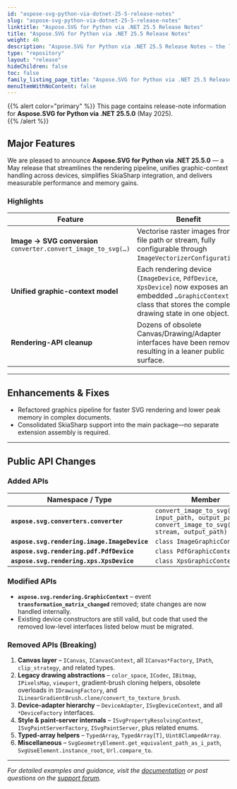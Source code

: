 ```yaml
---
id: "aspose-svg-python-via-dotnet-25-5-release-notes"
slug: "aspose-svg-python-via-dotnet-25-5-release-notes"
linktitle: "Aspose.SVG for Python via .NET 25.5 Release Notes"
title: "Aspose.SVG for Python via .NET 25.5 Release Notes"
weight: 46
description: "Aspose.SVG for Python via .NET 25.5 Release Notes – the latest updates and fixes."
type: "repository"
layout: "release"
hideChildren: false
toc: false
family_listing_page_title: "Aspose.SVG for Python via .NET 25.5 Release Notes"
menuItemWithNoContent: false
---
```

{{% alert color="primary" %}}
This page contains release-note information for **Aspose.SVG for Python via .NET 25.5.0** (May 2025).  
{{% /alert %}}

## **Major Features**

We are pleased to announce **Aspose.SVG for Python via .NET 25.5.0** — a May release that streamlines the rendering pipeline, unifies graphic-context handling across devices, simplifies SkiaSharp integration, and delivers measurable performance and memory gains.

### Highlights

| Feature | Benefit |
|---------|---------|
| **Image → SVG conversion** <br>`converter.convert_image_to_svg(…)` | Vectorise raster images from a file path or stream, fully configurable through `ImageVectorizerConfiguration`. |
| **Unified graphic-context model** | Each rendering device (`ImageDevice`, `PdfDevice`, `XpsDevice`) now exposes an embedded `…GraphicContext` class that stores the complete drawing state in one object. |
| **Rendering-API cleanup** | Dozens of obsolete Canvas/Drawing/Adapter interfaces have been removed, resulting in a leaner public surface. |

---

## **Enhancements & Fixes**

* Refactored graphics pipeline for faster SVG rendering and lower peak memory in complex documents.  
* Consolidated SkiaSharp support into the main package—no separate extension assembly is required.

---

## **Public API Changes**

### **Added APIs**

| Namespace / Type | Member |
|------------------|--------|
| **`aspose.svg.converters.converter`** | `convert_image_to_svg(config, input_path, output_path)`<br>`convert_image_to_svg(config, stream, output_path)` |
| **`aspose.svg.rendering.image.ImageDevice`** | `class ImageGraphicContext` |
| **`aspose.svg.rendering.pdf.PdfDevice`** | `class PdfGraphicContext` |
| **`aspose.svg.rendering.xps.XpsDevice`** | `class XpsGraphicContext` |

### **Modified APIs**

* **`aspose.svg.rendering.GraphicContext`** – event **`transformation_matrix_changed`** removed; state changes are now handled internally.  
* Existing device constructors are still valid, but code that used the removed low-level interfaces listed below must be migrated.

### **Removed APIs (Breaking)**

1. **Canvas layer** – `ICanvas`, `ICanvasContext`, all `ICanvas*Factory`, `IPath`, `clip_strategy`, and related types.  
2. **Legacy drawing abstractions** – `color_space`, `ICodec`, `IBitmap`, `IPixelsMap`, `viewport`, gradient-brush cloning helpers, obsolete overloads in `IDrawingFactory`, and `ILinearGradientBrush.clone/convert_to_texture_brush`.  
3. **Device-adapter hierarchy** – `DeviceAdapter`, `ISvgDeviceContext`, and all `*DeviceFactory` interfaces.  
4. **Style & paint-server internals** – `ISvgPropertyResolvingContext`, `ISvgPaintServerFactory`, `ISvgPaintServer`, plus related enums.  
5. **Typed-array helpers** – `TypedArray`, `TypedArray[T]`, `Uint8ClampedArray`.  
6. **Miscellaneous** – `SvgGeometryElement.get_equivalent_path_as_i_path`, `SvgUseElement.instance_root`, `Url.compare_to`.

---

_For detailed examples and guidance, visit the [documentation](https://docs.aspose.com/svg/python-net/) or post questions on the [support forum](https://forum.aspose.com/)._

